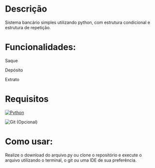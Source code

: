 # Descrição

Sistema bancário simples utilizando python, com estrutura condicional e estrutura de repetição.

# Funcionalidades:

Saque

Depósito

Extrato

# Requisitos

[![Python](https://img.shields.io/badge/Python-FFD43B?style=for-the-badge&logo=python&logoColor=blue)](https://www.python.org/)

![Git](https://img.shields.io/badge/Git-FF0000?style=for-the-badge&logo=Git&logoColor=white) 
(Opcional)

# Como usar:

Realize o download do arquivo.py ou clone o repositório e execute o arquivo utilizando o terminal, o git ou uma IDE de sua preferência.

